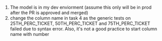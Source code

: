 
1. The model is in my dev enviorment (assume this only will be in prod after the PR is approved and merged)
2. change the column name in task 4 as the generic tests on 25TH_PERC_TICKET, 50TH_PERC_TICKET and 75TH_PERC_TICKET failed due to syntax error. Also, it's not a good practice to start column name with number 
